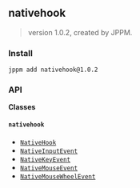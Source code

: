 ## nativehook
> version 1.0.2, created by JPPM.


### Install
```
jppm add nativehook@1.0.2
```

### API
**Classes**

#### `nativehook`

- [`NativeHook`](classes/nativehook/NativeHook.md)
- [`NativeInputEvent`](classes/nativehook/NativeInputEvent.md)
- [`NativeKeyEvent`](classes/nativehook/NativeKeyEvent.md)
- [`NativeMouseEvent`](classes/nativehook/NativeMouseEvent.md)
- [`NativeMouseWheelEvent`](classes/nativehook/NativeMouseWheelEvent.md)